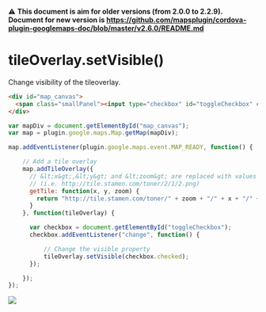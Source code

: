 :warning: **This document is aim for older versions (from 2.0.0 to 2.2.9).
Document for new version is https://github.com/mapsplugin/cordova-plugin-googlemaps-doc/blob/master/v2.6.0/README.md**

# tileOverlay.setVisible()

Change visibility of the tileoverlay.

```html
<div id="map_canvas">
  <span class="smallPanel"><input type="checkbox" id="toggleCheckbox" checked="checked">tileoverlay.setVisible(true)</span>
</div>
```

```js
var mapDiv = document.getElementById("map_canvas");
var map = plugin.google.maps.Map.getMap(mapDiv);

map.addEventListener(plugin.google.maps.event.MAP_READY, function() {

    // Add a tile overlay
    map.addTileOverlay({
      // &lt;x&gt;,&lt;y&gt; and &lt;zoom&gt; are replaced with values
      // (i.e. http://tile.stamen.com/toner/2/1/2.png)
      getTile: function(x, y, zoom) {
        return "http://tile.stamen.com/toner/" + zoom + "/" + x + "/" + y + ".png";
      }
    }, function(tileOverlay) {

      var checkbox = document.getElementById("toggleCheckbox");
      checkbox.addEventListener("change", function() {

          // Change the visible property
          tileOverlay.setVisible(checkbox.checked);
      });

    });
});
```

![](image.gif)
